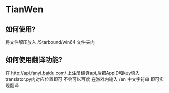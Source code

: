 # TianWen

## 如何使用?
  将文件解压放入 /Starbound/win64 文件夹内
## 如何使用翻译功能?
  在 http://api.fanyi.baidu.com/ 上注册翻译api,后把AppID和key填入translator.py内对应位置即可
  不会可以百度
  在游戏内输入 /en 中文字符串 即可实现翻译
